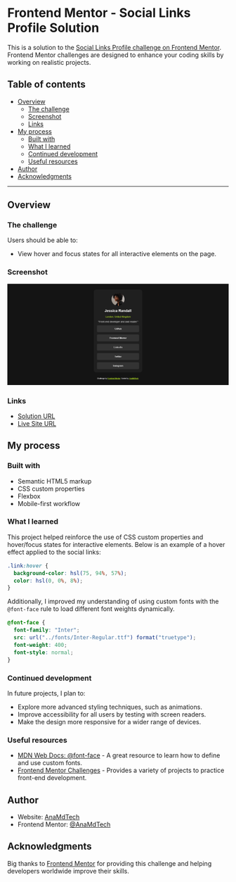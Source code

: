 # Frontend Mentor - Social Links Profile Solution

This is a solution to the [Social Links Profile challenge on Frontend Mentor](https://www.frontendmentor.io/challenges/social-links-profile-UG32l9m6dQ). Frontend Mentor challenges are designed to enhance your coding skills by working on realistic projects.

## Table of contents

- [Overview](#overview)
  - [The challenge](#the-challenge)
  - [Screenshot](#screenshot)
  - [Links](#links)
- [My process](#my-process)
  - [Built with](#built-with)
  - [What I learned](#what-i-learned)
  - [Continued development](#continued-development)
  - [Useful resources](#useful-resources)
- [Author](#author)
- [Acknowledgments](#acknowledgments)

---

## Overview

### The challenge

Users should be able to:

- View hover and focus states for all interactive elements on the page.

### Screenshot

![Screenshot](./screenshot.png)

### Links

- [Solution URL](https://github.com/AnaMdTech/social-links-profile-card.git)
- [Live Site URL](https://social-links-profile-card-ana-md.netlify.app/)

## My process

### Built with

- Semantic HTML5 markup
- CSS custom properties
- Flexbox
- Mobile-first workflow

### What I learned

This project helped reinforce the use of CSS custom properties and hover/focus states for interactive elements. Below is an example of a hover effect applied to the social links:

```css
.link:hover {
  background-color: hsl(75, 94%, 57%);
  color: hsl(0, 0%, 8%);
}
```

Additionally, I improved my understanding of using custom fonts with the `@font-face` rule to load different font weights dynamically.

```css
@font-face {
  font-family: "Inter";
  src: url("../fonts/Inter-Regular.ttf") format("truetype");
  font-weight: 400;
  font-style: normal;
}
```

### Continued development

In future projects, I plan to:

- Explore more advanced styling techniques, such as animations.
- Improve accessibility for all users by testing with screen readers.
- Make the design more responsive for a wider range of devices.

### Useful resources

- [MDN Web Docs: @font-face](https://developer.mozilla.org/en-US/docs/Web/CSS/@font-face) - A great resource to learn how to define and use custom fonts.
- [Frontend Mentor Challenges](https://www.frontendmentor.io/challenges) - Provides a variety of projects to practice front-end development.

## Author

- Website: [AnaMdTech](https://github.com/AnaMdTech/)
- Frontend Mentor: [@AnaMdTech](https://www.frontendmentor.io/profile/AnaMdTech)

## Acknowledgments

Big thanks to [Frontend Mentor](https://www.frontendmentor.io) for providing this challenge and helping developers worldwide improve their skills.
